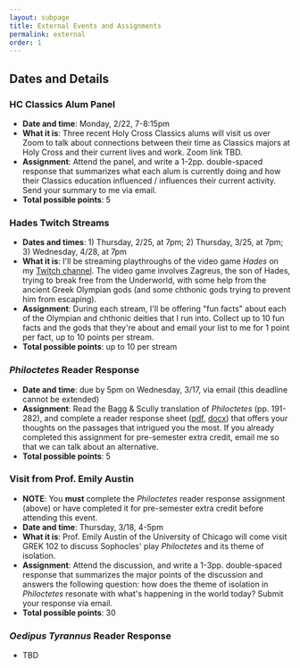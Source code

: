 ```yaml
---
layout: subpage
title: External Events and Assignments
permalink: external
order: 1
---
```


## Dates and Details

### HC Classics Alum Panel
* **Date and time**: Monday, 2/22, 7-8:15pm
* **What it is**: Three recent Holy Cross Classics alums will visit us over Zoom to talk about connections between their time as Classics majors at Holy Cross and their current lives and work. Zoom link TBD.
* **Assignment**: Attend the panel, and write a 1-2pp. double-spaced response that summarizes what each alum is currently doing and how their Classics education influenced / influences their current activity. Send your summary to me via email.
* **Total possible points**: 5

### Hades Twitch Streams
* **Dates and times**: 1) Thursday, 2/25, at 7pm; 2) Thursday, 3/25, at 7pm; 3) Wednesday, 4/28, at 7pm
* **What it is**: I'll be streaming playthroughs of the video game *Hades* on my [Twitch channel](https://twitch.tv/thedancinggrad). The video game involves Zagreus, the son of Hades, trying to break free from the Underworld, with some help from the ancient Greek Olympian gods (and some chthonic gods trying to prevent him from escaping).
* **Assignment**: During each stream, I'll be offering "fun facts" about each of the Olympian and chthonic deities that I run into. Collect up to 10 fun facts and the gods that they're about and email your list to me for 1 point per fact, up to 10 points per stream.
* **Total possible points**: up to 10 per stream

### *Philoctetes* Reader Response
* **Date and time**: due by 5pm on Wednesday, 3/17, via email (this deadline cannot be extended)
* **Assignment**: Read the Bagg & Scully translation of *Philoctetes* (pp. 191-282), and complete a reader response sheet ([pdf](https://drive.google.com/file/d/1XDNtaj-USW3IeMTi-KFPurRHRVV_0Y3k/view?usp=sharing), [docx](https://drive.google.com/file/d/1XAog61EEJ9zF7nsxgtnaa82FGr3Kn6ct/view?usp=sharing)) that offers your thoughts on the passages that intrigued you the most. If you already completed this assignment for pre-semester extra credit, email me so that we can talk about an alternative.
* **Total possible points**: 5

### Visit from Prof. Emily Austin
* **NOTE**: You **must** complete the *Philoctetes* reader response assignment (above) or have completed it for pre-semester extra credit before attending this event.
* **Date and time**: Thursday, 3/18, 4-5pm
* **What it is**: Prof. Emily Austin of the University of Chicago will come visit GREK 102 to discuss Sophocles' play *Philoctetes* and its theme of isolation.
* **Assignment**: Attend the discussion, and write a 1-3pp. double-spaced response that summarizes the major points of the discussion and answers the following question: how does the theme of isolation in *Philoctetes* resonate with what's happening in the world today? Submit your response via email.
* **Total possible points**: 30

### *Oedipus Tyrannus* Reader Response
* TBD
